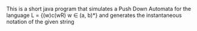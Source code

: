This is a short java program that simulates a Push Down Automata for the language L = {(w)c(wR) w ∈ (a, b)*} and generates the instantaneous notation of the given string

